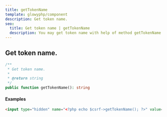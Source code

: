 ```yaml
---
title: getTokenName
template: glowyphp/component
description: Get token name.
seo:
  title: Get token name | getTokenName
  description: You may get token name with help of method getTokenName
---
```


<h2 class="font-normal text-lg">
Get token name.
</h2>

```php
/**
 * Get token name.
 *
 * @return string
 */
public function getTokenName(): string
```

#### Examples

```html
<input type="hidden" name="<?php echo $csrf->getTokenName(); ?>" value="<?php echo $csrf->getTokenValue(); ?>"></input>
```
